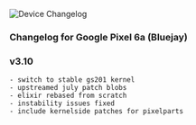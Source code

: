 ![Device Changelog](https://i.imgur.com/C0Wcdr5.png)

### Changelog for Google Pixel 6a (Bluejay)

### v3.10
```
- switch to stable gs201 kernel
- upstreamed july patch blobs
- elixir rebased from scratch
- instability issues fixed
- include kernelside patches for pixelparts
```
